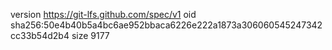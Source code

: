 version https://git-lfs.github.com/spec/v1
oid sha256:50e4b40b5a4bc6ae952bbaca6226e222a1873a306060545247342cc33b54d2b4
size 9177
